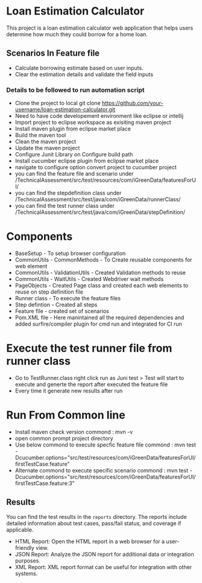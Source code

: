 # Loan Estimation Calculator

This project is a loan estimation calculator web application that helps users determine how much they could borrow for a home loan.

## Scenarios In Feature file

- Calculate borrowing estimate based on user inputs.
- Clear the estimation details and validate the field inputs

### Details to be followed to run automation script
- Clone the project to local 
    git clone https://github.com/your-username/loan-estimation-calculator.git
- Need to have code developement environment like eclipse or intellij
- Import project to eclipse workspace as exisiting maven project
- Install maven plugin from eclipse market place
- Build the maven tool
- Clean the maven project
- Update the maven project
- Configure Junit Library on Configure build path
- Install cucumber eclipse plugin from eclipse market place
- navigate to configure option convert project to cucumber project
- you can find the feature file and scenario under /TechnicalAssessment/src/test/resources/com/iGreenData/featuresForUI/
- you can find the stepdefinition class under /TechnicalAssessment/src/test/java/com/iGreenData/runnerClass/
- you can find the test runner class under /TechnicalAssessment/src/test/java/com/iGreenData/stepDefinition/

# Components
- BaseSetup - To setup browser configuration
- CommonUtils - CommonMethods - To Create reusable components for web element
- CommonUtils - ValidationUtils - Created Validation methods to reuse
- CommonUtils - WaitUtils - Created Webdriver wait methods
- PageObjects - Created Page class and created each web elements to reuse on step definition file
- Runner class - To execute the feature files
- Step defintion - Created all steps
- Feature file - created set of scenarios
- Pom.XML file - Here manintained all the required dependencies and added surfire/compiler plugin for cmd run and integrated for CI run
  
# Execute the test runner file from runner class
- Go to TestRunner.class right click run as Juni test > Test will start to execute and generte the report after executed the feature file
- Every time it generate new results after run

# Run From Common line
- Install maven check version
commond : mvn -v
- open common prompt project directory 
- Use below commond to execute specfic feature file
commond : mvn test -Dcucumber.options="src/test/resources/com/iGreenData/featuresForUI/firstTestCase.feature"
- Alternate commond to execute specific scenario 
commond : mvn test -Dcucumber.options="src/test/resources/com/iGreenData/featuresForUI/firstTestCase.feature:3"

## Results
You can find the test results in the `reports` directory. The reports include detailed information about test cases, pass/fail status, and coverage if applicable.
- HTML Report: Open the HTML report in a web browser for a user-friendly view.
- JSON Report: Analyze the JSON report for additional data or integration purposes.
- XML Report: XML report format can be useful for integration with other systems.
